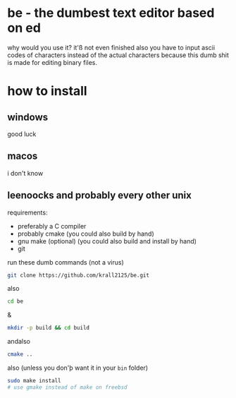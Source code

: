 # be - the dumbest text editor based on ed
why would you use it? it'ß not even finished also you have to input ascii codes of characters instead of the actual characters because this dumb shit is made for editing binary files.

# how to install
## windows
good luck
## macos
i don't know
## leenoocks and probably every other unix
requirements:
- preferably a C compiler
- probably cmake (you could also build by hand)
- gnu make (optional) (you could also build and install by hand)
- git

run these dumb commands (not a virus)
```sh
git clone https://github.com/krall2125/be.git
```
also
```sh
cd be
```
&
```sh
mkdir -p build && cd build
```
andalso
```sh
cmake ..
```
also (unless you don'þ want it in your `bin` folder)
```sh
sudo make install
# use gmake instead of make on freebsd
```
